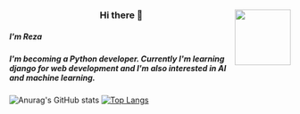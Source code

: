 <div id="header" align="center">
 <img align="right" src="https://media.giphy.com/media/M9gbBd9nbDrOTu1Mqx/giphy.gif" width="100"/>
 <h3 align="center" >Hi there 👋</h3>
 <h5 align="left">I'm Reza</h5>
  
 <h5 align="left">I'm becoming a Python developer. Currently I'm learning django for web development and I'm also interested in AI and machine learning.</h5>
</div>



![Anurag's GitHub stats](https://github-readme-stats.vercel.app/api?username=RDOriginall&theme=codeSTACKr&show_icons=true)
[![Top Langs](https://github-readme-stats.vercel.app/api/top-langs/?username=RDOriginall&theme=codeSTACKr)](https://github.com/RDOriginall)

